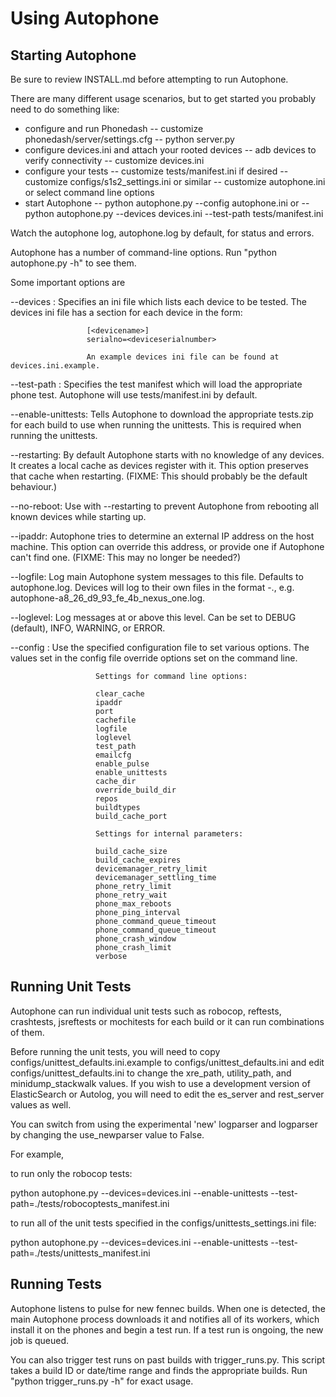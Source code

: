 Using Autophone
===============

Starting Autophone
------------------

Be sure to review INSTALL.md before attempting to run Autophone.

There are many different usage scenarios, but to get started you probably
need to do something like:
 - configure and run Phonedash
  -- customize phonedash/server/settings.cfg
  -- python server.py <ip address>
 - configure devices.ini and attach your rooted devices
  -- adb devices to verify connectivity
  -- customize devices.ini
 - configure your tests
  -- customize tests/manifest.ini if desired
  -- customize configs/s1s2_settings.ini or similar
  -- customize autophone.ini or select command line options
 - start Autophone
  -- python autophone.py --config autophone.ini
      or
  -- python autophone.py --devices devices.ini --test-path tests/manifest.ini

Watch the autophone log, autophone.log by default, for status and errors.

Autophone has a number of command-line options. Run "python autophone.py -h"
to see them.

Some important options are

--devices <devices>: Specifies an ini file which lists each device to be tested.
                     The devices ini file has a section for each device in the form:

                     [<devicename>]
                     serialno=<deviceserialnumber>

                     An example devices ini file can be found at devices.ini.example.


--test-path <testpath>: Specifies the test manifest which will load the
                        appropriate phone test. Autophone will use
                        tests/manifest.ini by default.

--enable-unittests: Tells Autophone to download the appropriate tests.zip
                    for each build to use when running the unittests. This
                    is required when running the unittests.

--restarting: By default Autophone starts with no knowledge of any devices.
              It creates a local cache as devices register with it. This
              option preserves that cache when restarting.
              (FIXME: This should probably be the default behaviour.)

--no-reboot: Use with --restarting to prevent Autophone from rebooting
             all known devices while starting up.

--ipaddr: Autophone tries to determine an external IP address on the host
          machine. This option can override this address, or provide one
          if Autophone can't find one. (FIXME: This may no longer be
          needed?)

--logfile: Log main Autophone system messages to this file. Defaults to
           autophone.log. Devices will log to their own files in the
           format <logfile base>-<phone id>.<logfile extension>, e.g.
           autophone-a8_26_d9_93_fe_4b_nexus_one.log.

--loglevel: Log messages at or above this level. Can be set to
            DEBUG (default), INFO, WARNING, or ERROR.

--config <configfile>: Use the specified configuration file to set various
                       options. The values set in the config file override
                       options set on the command line.

                       Settings for command line options:

                       clear_cache
                       ipaddr
                       port
                       cachefile
                       logfile
                       loglevel
                       test_path
                       emailcfg
                       enable_pulse
                       enable_unittests
                       cache_dir
                       override_build_dir
                       repos
                       buildtypes
                       build_cache_port

                       Settings for internal parameters:

                       build_cache_size
                       build_cache_expires
                       devicemanager_retry_limit
                       devicemanager_settling_time
                       phone_retry_limit
                       phone_retry_wait
                       phone_max_reboots
                       phone_ping_interval
                       phone_command_queue_timeout
                       phone_command_queue_timeout
                       phone_crash_window
                       phone_crash_limit
                       verbose

Running Unit Tests
------------------

Autophone can run individual unit tests such as robocop, reftests,
crashtests, jsreftests or mochitests for each build or it can run combinations of
them.

Before running the unit tests, you will need to copy
configs/unittest_defaults.ini.example to configs/unittest_defaults.ini
and edit configs/unittest_defaults.ini to change the xre_path,
utility_path, and minidump_stackwalk values. If you wish to use a
development version of ElasticSearch or Autolog, you will need to edit
the es_server and rest_server values as well.

You can switch from using the experimental 'new' logparser and
logparser by changing the use_newparser value to False.

For example,

to run only the robocop tests:

python autophone.py --devices=devices.ini --enable-unittests --test-path=./tests/robocoptests_manifest.ini

to run all of the unit tests specified in the configs/unittests_settings.ini file:

python autophone.py --devices=devices.ini --enable-unittests --test-path=./tests/unittests_manifest.ini


Running Tests
-------------

Autophone listens to pulse for new fennec builds. When one is detected,
the main Autophone process downloads it and notifies all of its workers,
which install it on the phones and begin a test run. If a test run is
ongoing, the new job is queued.

You can also trigger test runs on past builds with trigger_runs.py. This
script takes a build ID or date/time range and finds the appropriate builds.
Run "python trigger_runs.py -h" for exact usage.
